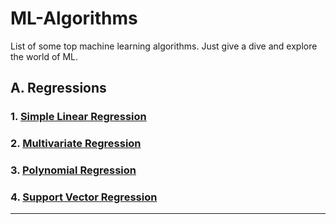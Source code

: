 # ML-Algorithms
List of some top machine learning algorithms. Just give a dive and explore the world of ML.
## A. Regressions
### 1. <a href="https://github.com/MainakRepositor/ML-Algorithms/blob/master/Simple_Linear_Regression.ipynb"> Simple Linear Regression</a>
### 2. <a href=""> Multivariate Regression</a>
### 3. <a href=""> Polynomial Regression</a>
### 4. <a href=""> Support Vector Regression</a>
<hr>
